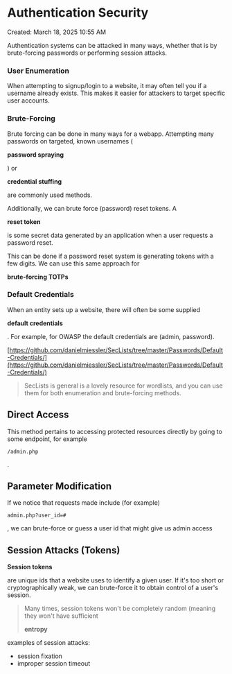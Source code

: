 # Authentication Security

Created: March 18, 2025 10:55 AM

Authentication systems can be attacked in many ways, whether that is by brute-forcing passwords or performing session attacks.

### **User Enumeration**

When attempting to signup/login to a website, it may often tell you if a username already exists. This makes it easier for attackers to target specific user accounts.

### **Brute-Forcing**

Brute forcing can be done in many ways for a webapp. Attempting many passwords on targeted, known usernames (

**password spraying**

) or

**credential stuffing**

are commonly used methods.

Additionally, we can brute force (password) reset tokens. A

**reset token**

is some secret data generated by an application when a user requests a password reset.

This can be done if a password reset system is generating tokens with a few digits. We can use this same approach for

**brute-forcing TOTPs**

### **Default Credentials**

When an entity sets up a website, there will often be some supplied

**default credentials**

. For example, for OWASP the default credentials are (admin, password).

[https://github.com/danielmiessler/SecLists/tree/master/Passwords/Default-Credentials/](https://github.com/danielmiessler/SecLists/tree/master/Passwords/Default-Credentials/)

> SecLists is general is a lovely resource for wordlists, and you can use them for both enumeration and brute-forcing methods.
> 

## **Direct Access**

This method pertains to accessing protected resources directly by going to some endpoint, for example

```
/admin.php
```

.

## **Parameter Modification**

If we notice that requests made include (for example)

```
admin.php?user_id=#
```

, we can brute-force or guess a user id that might give us admin access

## **Session Attacks (Tokens)**

**Session tokens**

are unique ids that a website uses to identify a given user. If it's too short or cryptographically weak, we can brute-force it to obtain control of a user's session.

> Many times, session tokens won't be completely random (meaning they won't have sufficient
> 
> 
> **entropy**
> 

examples of session attacks:

- session fixation
- improper session timeout